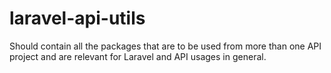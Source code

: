 # laravel-api-utils
Should contain all the packages that are to be used from more than one API project and are relevant for Laravel and API usages in general.
